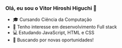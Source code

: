 ### Olá, eu sou o Vitor Hiroshi Higuchi 👋

- 🎓 Cursando Ciência da Computação
- 🌱 Tenho interesse em desenvolvimento Full stack
- 💻 Estudando JavaScript, HTML e CSS
- 🚀 Buscando por novas oportunidades!
